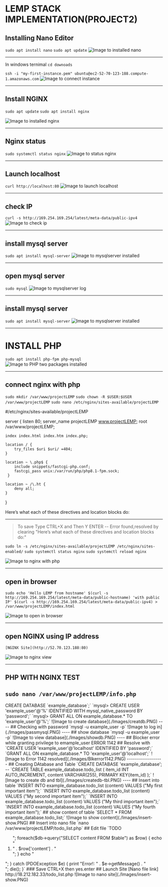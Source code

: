 # LEMP STACK IMPLEMENTATION(PROJECT2)

## Installing Nano Editor
`sudo apt install nano`
`sudo apt update`
![Image to installed nano](./Images/nano.PNG)

-----
In windows ternimal
`cd downoads`

`ssh -i "my-first-instance.pem" ubuntu@ec2-52-70-123-188.compute-1.amazonaws.com`
![Image to connect instance](./Images/connectinstance.PNG)

---
## Install NGINX
`sudo apt update`
`sudo apt install nginx`

![Image to installed nginx](./Images/nginx.PNG)

---
## Nginx status
`sudo systemctl status nginx`
![Image to status nginx](./Images/NGINXStat.PNG)

----
## Launch localhost
`curl http://localhost:80`
![Image to launch localhost](./Images/launch.PNG)

---
## check IP
`curl -s http://169.254.169.254/latest/meta-data/public-ipv4`
![Image to check ip](./Images/checkip.PNG)


---
## install mysql server
`sudo apt install mysql-server`
![Image to mysqlserver installed](./Images/mysqlserver.PNG)

---
## open mysql server
`sudo mysql`
![Image to mysqlserver log](./Images/mysqlserver.PNG)

---
## install mysql server
`sudo apt install mysql-server`
![Image to mysqlserver installed](./Images/mysqlserver.PNG)

---
# INSTALL PHP
`sudo apt install php-fpm php-mysql`
![Image to PHP two packages installed](./Images/php2package.PNG)

----
## connect nginx with php
`sudo mkdir /var/www/projectLEMP`
`sudo chown -R $USER:$USER /var/www/projectLEMP`
`sudo nano /etc/nginx/sites-available/projectLEMP`

#/etc/nginx/sites-available/projectLEMP

server {
    listen 80;
    server_name projectLEMP www.projectLEMP;
    root /var/www/projectLEMP;

    index index.html index.htm index.php;

    location / {
        try_files $uri $uri/ =404;
    }

    location ~ \.php$ {
        include snippets/fastcgi-php.conf;
        fastcgi_pass unix:/var/run/php/php8.1-fpm.sock;
     }

    location ~ /\.ht {
        deny all;
    }

}

Here’s what each of these directives and location blocks do:

---
>To save
Type CTRL+X and
Then Y
ENTER
--
Error found,resolved by clearing "Here’s what each of these directives and location blocks do:"

`sudo ln -s /etc/nginx/sites-available/projectLEMP /etc/nginx/sites-enabled/`
`sudo systemctl status nginx`
`sudo systemctl reload nginx`

![Image to nginx with php](./Images/nginxinnano.PNG)

---
## open in browser
`sudo echo 'Hello LEMP from hostname' $(curl -s http://169.254.169.254/latest/meta-data/public-hostname) 'with public IP' $(curl -s http://169.254.169.254/latest/meta-data/public-ipv4) > /var/www/projectLEMP/index.html`

![Image to open in browser](./Images/nginxsite.PNG)

---

## open NGINX using IP address
 	[NGINX Site](http://52.70.123.188:80)
![Image to nginx view](./Images/nginxview.PNG)

---
## PHP WITH NGINX TEST
`sudo nano /var/www/projectLEMP/info.php`
--
<?php
phpinfo();
--

![Image to installed nginx](./Images/nginx.PNG)

---
## Nginx status
`sudo systemctl status nginx`
![Image to status nginx](./Images/NGINXStat.PNG)

----

## RETRIEVING DATA FROM MYSQL USING PHP
`sudo mysql`

`mysql> CREATE DATABASE `example_database`;`

`mysql>  CREATE USER 'example_user'@'%' IDENTIFIED WITH mysql_native_password BY 'password';`
`mysql> GRANT ALL ON example_database.* TO 'example_user'@'%';`

![Image to create database](./Images/creatdb.PNG)

----
## Checking with password
`mysql -u example_user -p`
![Image to log in](./Images/passmysql.PNG)

----
## show database
`mysql -u example_user -p`
![Image to view database](./Images/showdb.PNG)

----
## Blocker error while granting privilege to emample_user
ERROR 1142

## Resolve with 
`CREATE USER 'example_user'@'localhost' IDENTIFIED BY 'password';`
`GRANT ALL ON example_database.* TO 'example_user'@'localhost';`
![Image to Error 1142 resolved](./Images/Blkerror1142.PNG)

------------------

## Creating DAtabase and Table
`CREATE DATABASE 'example_database';
--
`CREATE TABLE example_database.todo_list (
item_id INT AUTO_INCREMENT,
content VARCHAR(255),
PRIMARY KEY(item_id)
);`
![Image to create db and tbl](./Images/createdb-tbl.PNG)

----
## Insert into table
`INSERT INTO example_database.todo_list (content) VALUES ("My first important item");`
`INSERT INTO example_database.todo_list (content) VALUES ("My second important item");`
`INSERT INTO example_database.todo_list (content) VALUES ("My third important item");`
`INSERT INTO example_database.todo_list (content) VALUES ("My fourth important item");`

## show content of table
`SELECT * FROM example_database.todo_list;`
![Image to show content](./Images/insert-show.PNG)

## Insert into nano file
`nano /var/www/projectLEMP/todo_list.php`
## Edit file
`<?php
$user = "example_user";
$password = "password";
$database = "example_database";
$table = "todo_list";

try {
  $db = new PDO("mysql:host=localhost;dbname=$database", $user, $password);
  echo "<h2>TODO</h2><ol>";
  foreach($db->query("SELECT content FROM $table") as $row) {
    echo "<li>" . $row['content'] . "</li>";
  }
  echo "</ol>";
} catch (PDOException $e) {
    print "Error!: " . $e->getMessage() . "<br/>";
    die();
}`
### Save
CTRL+X then yes.enter

## Launch Site
[Nano file link] http://18.212.182.33/todo_list.php
![Image to nano site](./Images/insert-show.PNG)
